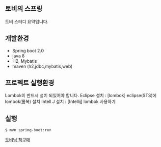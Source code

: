 ## 토비의 스프링
토비 스터디 요약입니다.

## 개발환경
* Spring boot 2.0
* java  8
* H2, Mybatis
* maven (h2,jdbc,mybatis,web)


##  프로젝트 실행환경
Lombok이 반드시 설치 되있어야 합니다.
Eclipse 설치 : [lombok] eclipse(STS)에 lombok(롬복) 설치
Intell J 설치 : [Intellij] lombok 사용하기



## 실행
```
$ mvn spring-boot:run
```



[토비님 책구매](http://book.naver.com/bookdb/book_detail.nhn?bid=7006516)
